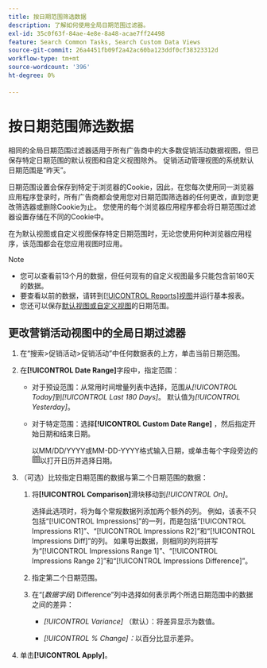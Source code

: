 ```yaml
---
title: 按日期范围筛选数据
description: 了解如何使用全局日期范围过滤器。
exl-id: 35c0f63f-84ae-4e8e-8a48-acae7ff24498
feature: Search Common Tasks, Search Custom Data Views
source-git-commit: 26a4451fb09f2a42ac60ba123ddf0cf38323312d
workflow-type: tm+mt
source-wordcount: '396'
ht-degree: 0%

---
```


# 按日期范围筛选数据

相同的全局日期范围过滤器适用于所有广告商中的大多数促销活动数据视图，但已保存特定日期范围的默认视图和自定义视图除外。 促销活动管理视图的系统默认日期范围是“昨天”。

日期范围设置会保存到特定于浏览器的Cookie，因此，在您每次使用同一浏览器应用程序登录时，所有广告商都会使用您对日期范围筛选器的任何更改，直到您更改筛选器或删除Cookie为止。 您使用的每个浏览器应用程序都会将日期范围过滤器设置存储在不同的Cookie中。

在为默认视图或自定义视图保存特定日期范围时，无论您使用何种浏览器应用程序，该范围都会在您应用视图时应用。

>[!NOTE]
>
>* 您可以查看前13个月的数据，但任何现有的自定义视图最多只能包含前180天的数据。
>* 要查看以前的数据，请转到[[!UICONTROL Reports]视图](/help/search-social-commerce/reports/management/basic-advanced/basic-advanced-report-about.md)并运行基本报表。
>* 您还可以保存[默认视图或自定义视图](/help/search-social-commerce/common-tasks/data-views/custom-default-views-manage.md)的日期范围。

## 更改营销活动视图中的全局日期过滤器

1. 在“搜索\>促销活动\>促销活动”中任何数据表的上方，单击当前日期范围。

1. 在&#x200B;**[!UICONTROL Date Range]**&#x200B;字段中，指定范围：

   * 对于预设范围：从常用时间增量列表中选择，范围从&#x200B;*[!UICONTROL Today]*&#x200B;到&#x200B;*[!UICONTROL Last 180 Days]*。 默认值为&#x200B;*[!UICONTROL Yesterday]*。

   * 对于特定范围：选择&#x200B;**[!UICONTROL Custom Date Range]** ，然后指定开始日期和结束日期。

     以MM/DD/YYYY或MM-DD-YYYY格式输入日期，或单击每个字段旁边的![日历图标](/help/search-social-commerce/assets/calendar.png "日历图标")以打开日历并选择日期。

1. （可选）比较指定日期范围的数据与第二个日期范围的数据：

   1. 将&#x200B;**[!UICONTROL Comparison]**&#x200B;滑块移动到&#x200B;*[!UICONTROL On]*。

      选择此选项时，将为每个常规数据列添加两个额外的列。 例如，该表不只包括“[!UICONTROL Impressions]”的一列，而是包括“[!UICONTROL Impressions R1]”、“[!UICONTROL Impressions R2]”和“[!UICONTROL Impressions Diff]”的列。  如果导出数据，则相同的列将拼写为“[!UICONTROL Impressions Range 1]”、“[!UICONTROL Impressions Range 2]”和“[!UICONTROL Impressions Difference]”。

   1. 指定第二个日期范围。

   1. 在“\[_数据字段_\] Difference”列中选择如何表示两个所选日期范围中的数据之间的差异：

      * *[!UICONTROL Variance]* （默认）：将差异显示为数值。

      * *[!UICONTROL % Change]：*&#x200B;以百分比显示差异。

1. 单击&#x200B;**[!UICONTROL Apply]**。
